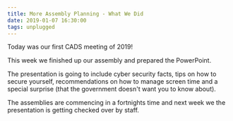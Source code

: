 ```yaml
---
title: More Assembly Planning - What We Did
date: 2019-01-07 16:30:00
tags: unplugged
---
```

Today was our first CADS meeting of 2019!

This week we finished up our assembly and prepared the PowerPoint.

The presentation is going to include cyber security facts, tips on how to secure yourself, recommendations on how to manage screen time and a special surprise (that the government doesn't want you to know about).

The assemblies are commencing in a fortnights time and next week we the presentation is getting checked over by staff.
